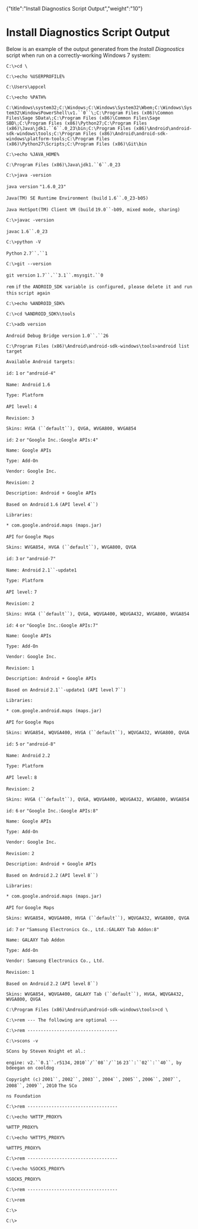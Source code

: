 {"title":"Install Diagnostics Script Output","weight":"10"} 

# Install Diagnostics Script Output

Below is an example of the output generated from the _Install Diagnostics_ script when run on a correctly-working Windows 7 system:

`C:\>cd \`

`C:\>echo %USERPROFILE%`

`C:\Users\appcel`

`C:\>echo %PATH%`

`C:\Windows\system32;C:\Windows;C:\Windows\System32\Wbem;C:\Windows\System32\WindowsPowerShell\v1.``0``\;C:\Program Files (x86)\Common Files\Sage SData\;C:\Program Files (x86)\Common Files\Sage SBD\;C:\Program Files (x86)\Python27;C:\Program Files (x86)\Java\jdk1.``6``.0_23\bin;C:\Program Files (x86)\Android\android-sdk-windows\tools;C:\Program Files (x86)\Android\android-sdk-windows\platform-tools;C:\Program Files (x86)\Python27\Scripts;C:\Program Files (x86)\Git\bin`

`C:\>echo %JAVA_HOME%`

`C:\Program Files (x86)\Java\jdk1.``6``.0_23`

`C:\>java -version`

`java version` `"1.6.0_23"`

`Java(TM) SE Runtime Environment (build` `1.6``.0_23-b05)`

`Java HotSpot(TM) Client VM (build` `19.0``-b09, mixed mode, sharing)`

`C:\>javac -version`

`javac` `1.6``.0_23`

`C:\>python -V`

`Python` `2.7``.``1`

`C:\>git --version`

`git version` `1.7``.``3.1``.msysgit.``0`

`rem` `if` `the ANDROID_SDK variable is configured, please delete it and run` `this` `script again`

`C:\>echo %ANDROID_SDK%`

`C:\>cd %ANDROID_SDK%\tools`

`C:\>adb version`

`Android Debug Bridge version` `1.0``.``26`

`C:\Program Files (x86)\Android\android-sdk-windows\tools>android list target`

`Available Android targets:`

`id:` `1` `or` `"android-4"`

`Name: Android` `1.6`

`Type: Platform`

`API level:` `4`

`Revision:` `3`

`Skins: HVGA (``default``), QVGA, WVGA800, WVGA854`

`id:` `2` `or` `"Google Inc.:Google APIs:4"`

`Name: Google APIs`

`Type: Add-On`

`Vendor: Google Inc.`

`Revision:` `2`

`Description: Android + Google APIs`

`Based on Android` `1.6` `(API level` `4``)`

`Libraries:`

`* com.google.android.maps (maps.jar)`

`API` `for` `Google Maps`

`Skins: WVGA854, HVGA (``default``), WVGA800, QVGA`

`id:` `3` `or` `"android-7"`

`Name: Android` `2.1``-update1`

`Type: Platform`

`API level:` `7`

`Revision:` `2`

`Skins: HVGA (``default``), QVGA, WQVGA400, WQVGA432, WVGA800, WVGA854`

`id:` `4` `or` `"Google Inc.:Google APIs:7"`

`Name: Google APIs`

`Type: Add-On`

`Vendor: Google Inc.`

`Revision:` `1`

`Description: Android + Google APIs`

`Based on Android` `2.1``-update1 (API level` `7``)`

`Libraries:`

`* com.google.android.maps (maps.jar)`

`API` `for` `Google Maps`

`Skins: WVGA854, WQVGA400, HVGA (``default``), WQVGA432, WVGA800, QVGA`

`id:` `5` `or` `"android-8"`

`Name: Android` `2.2`

`Type: Platform`

`API level:` `8`

`Revision:` `2`

`Skins: HVGA (``default``), QVGA, WQVGA400, WQVGA432, WVGA800, WVGA854`

`id:` `6` `or` `"Google Inc.:Google APIs:8"`

`Name: Google APIs`

`Type: Add-On`

`Vendor: Google Inc.`

`Revision:` `2`

`Description: Android + Google APIs`

`Based on Android` `2.2` `(API level` `8``)`

`Libraries:`

`* com.google.android.maps (maps.jar)`

`API` `for` `Google Maps`

`Skins: WVGA854, WQVGA400, HVGA (``default``), WQVGA432, WVGA800, QVGA`

`id:` `7` `or` `"Samsung Electronics Co., Ltd.:GALAXY Tab Addon:8"`

`Name: GALAXY Tab Addon`

`Type: Add-On`

`Vendor: Samsung Electronics Co., Ltd.`

`Revision:` `1`

`Based on Android` `2.2` `(API level` `8``)`

`Skins: WVGA854, WQVGA400, GALAXY Tab (``default``), HVGA, WQVGA432, WVGA800, QVGA`

`C:\Program Files (x86)\Android\android-sdk-windows\tools>cd \`

`C:\>rem --- The following are optional ---`

`C:\>rem ----------------------------------`

`C:\>scons -v`

`SCons by Steven Knight et al.:`

`engine: v2.``0.1``.r5134,` `2010``/``08``/``16`  `23``:``02``:``40``, by bdeegan on cooldog`

`Copyright (c)` `2001``,` `2002``,` `2003``,` `2004``,` `2005``,` `2006``,` `2007``,` `2008``,` `2009``,` `2010` `The SCo`

`ns Foundation`

`C:\>rem ----------------------------------`

`C:\>echo %HTTP_PROXY%`

`%HTTP_PROXY%`

`C:\>echo %HTTPS_PROXY%`

`%HTTPS_PROXY%`

`C:\>rem ----------------------------------`

`C:\>echo %SOCKS_PROXY%`

`%SOCKS_PROXY%`

`C:\>rem ----------------------------------`

`C:\>rem`

`C:\>`

`C:\>`